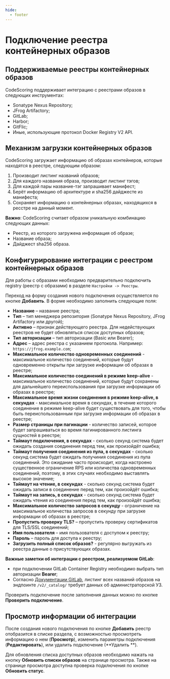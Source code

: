 ```yaml
---
hide:
  - footer
---
```


# Подключение реестра контейнерных образов

## Поддерживаемые реестры контейнерных образов

CodeScoring поддерживает интеграцию с реестрами образов в следующих инструментах:

- Sonatype Nexus Repository;
- JFrog Artifactory;
- GitLab;
- Harbor;
- GitFlic;
- Иные, использующие протокол Docker Registry V2 API.

## Механизм загрузки контейнерных образов

CodeScoring загружает информацию об образах контейнеров, которые находятся в реестре, следующим образом:

1. Производит листинг названий образов;
2. Для каждого названия образа, производит листинг тэгов;
3. Для каждой пары название-тэг запрашивает манифест;
4. Берёт информацию об архитектуре и sha256 дайджесте из манифеста;
5. Сохраняет информацию о контейнерных образах, находящихся в ресстре на данный момент.

**Важно**: CodeScoring считает образом уникальную комбинацию следующих данных:

- Реестр, из которого загружена информация об образе;
- Название образа;
- Дайджест sha256 образа.

## Конфигурирование интеграции с реестром контейнерных образов

Для работы с образами необходимо предварительно подключить registry (реестр с образами) в разделе
`Настройки -> Реестры`.

Переход на форму создания нового подключения осуществляется по кнопке **Добавить**. В форме необходимо заполнить
следующие поля:

- **Название** – название реестра;
- **Tип** – тип менеджера репозитория (Sonatype Nexus Repository, JFrog Artifactory или другой);
- **Активно** – признак действующего реестра. Для недействующих реестров не будет обновляться список доступных образов;
- **Тип авторизации** – тип авторизации (Basic или Bearer);
- **Адрес** – адрес реестра с указанием протокола. Например: `https://jfrog.example.com`;
- **Максимальное количество одновременных соединений** - максимальное количество соединений, которые будут одновременно
  открыты при загрузке информации об образах в реестре;
- **Максимальное количество соединений в режиме keep-alive** - максимальное количество соединений, которые будут
  сохранены для дальнейшего переиспользования при загрузке информации об образах в реестре;
- **Максимальное время жизни соединения в режиме keep-alive, в секундах** - максимальное время в секундах, в течение
  которого соединение в режиме keep-alive будет существовать для того, чтобы быть переиспользованным при загрузке информации об образах в реестре;
- **Размер страницы при пагинации** - количество записей, которое будет запрашиваться во время пагинированного листинга
  сущностей в реестре;
- **Таймаут подключения, в секундах** - сколько секунд система будет ожидать создания соединения перед тем, как
  произойдёт ошибка;
- **Таймаут получения соединения из пула, в секундах** - сколько секунд система будет ожидать получиния соединения из
  пула соединений. Это ожидание часто происходит, когда настроено существенное ограничение RPS или количества
  одновременных соединений, поэтому, в этих случаях необходимо выставлять высокое значение;
- **Таймаут на чтение, в секундах** - сколько секунд система будет ожидать записи в соединение перед тем, как произойдёт
  ошибка;
- **Таймаут на запись, в секундах** - сколько секунд система будет ожидать чтения из соединения перед тем, как
  произойдёт ошибка;
- **Максимальное количество запросов в секунду** - ограничение на максимальное количества запросов в секунду при
  загрузке информации об образах в реестре;
- **Пропустить проверку TLS?** – пропустить проверку сертификатов для TLS/SSL соединений;
- **Имя пользователя** – имя пользователя с доступом к реестру;
- **Пароль** – пароль для доступа к реестру;
- **Загрузить полный список образов?** - регулярно выгружать из реестра данные о присутствующих образах.

**Важные заметки об интеграции с реестром, реализуемом GitLab**:

- при подключении GitLab Container Registry необходимо выбрать тип авторизации **Bearer**;
- Согласно [Документации GitLab](https://docs.gitlab.com/api/container_registry/#listing-all-container-repositories),
  листинг всех названий образов на эндпоинте `/v2/_catalog/` требует данных об администраторской УЗ.

Проверить подключение после заполнения данных можно по кнопке **Проверить подключение**.

## Просмотр информации об интеграции

После создания нового подключения по кнопке **Добавить** реестр отобразится в списке раздела, с возможностью просмотреть
информацию о нем (**Просмотр**), изменить параметры подключения (**Редактировать**), или удалить подключение (**Удалить
**).

Для обновления списка доступных образов необходимо нажать на кнопку **Обновить списки образов** на странице просмотра.
Также на странице просмотра доступна проверка подключения по кнопке **Обновить статус**.
